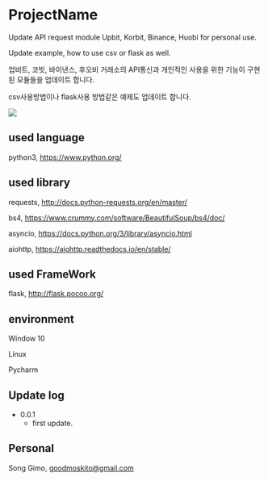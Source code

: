 # ProjectName
Update API request module Upbit, Korbit, Binance, Huobi for personal use. 

Update example, how to use csv or flask as well.

업비트, 코빗, 바이낸스, 후오비 거래소의 API통신과 개인적인 사용을 위한 기능이 구현된 모듈들을 업데이트 합니다.

csv사용방법이나 flask사용 방법같은 예제도 업데이트 합니다.

![](../header.png)

## used language
python3, https://www.python.org/

## used library
requests, http://docs.python-requests.org/en/master/

bs4, https://www.crummy.com/software/BeautifulSoup/bs4/doc/

asyncio, https://docs.python.org/3/library/asyncio.html

aiohttp, https://aiohttp.readthedocs.io/en/stable/

## used FrameWork
flask, http://flask.pocoo.org/

## environment
Window 10

Linux

Pycharm


## Update log

* 0.0.1
    * first update.

## Personal
Song Gimo, goodmoskito@gmail.com

